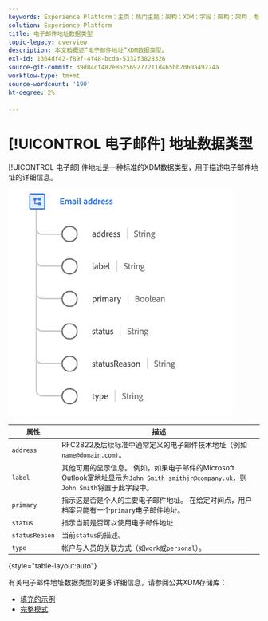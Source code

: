 ```yaml
---
keywords: Experience Platform；主页；热门主题；架构；XDM；字段；架构；架构；电子邮件地址；xdm:emailAddress；电子邮件地址；数据类型；数据类型；
solution: Experience Platform
title: 电子邮件地址数据类型
topic-legacy: overview
description: 本文档概述“电子邮件地址”XDM数据类型。
exl-id: 1364df42-f89f-4f48-bcda-5332f3828326
source-git-commit: 39d04cf482e862569277211d465bb2060a49224a
workflow-type: tm+mt
source-wordcount: '190'
ht-degree: 2%

---
```


# [!UICONTROL 电子邮件] 地址数据类型

[!UICONTROL 电子邮] 件地址是一种标准的XDM数据类型，用于描述电子邮件地址的详细信息。

<img src="../images/data-types/email-address.png" width="450" /><br />

| 属性 | 描述 |
| --- | --- |
| `address` | RFC2822及后续标准中通常定义的电子邮件技术地址（例如`name@domain.com`）。 |
| `label` | 其他可用的显示信息。 例如，如果电子邮件的Microsoft Outlook富地址显示为`John Smith smithjr@company.uk`，则`John Smith`将置于此字段中。 |
| `primary` | 指示这是否是个人的主要电子邮件地址。 在给定时间点，用户档案只能有一个`primary`电子邮件地址。 |
| `status` | 指示当前是否可以使用电子邮件地址 |
| `statusReason` | 当前`status`的描述。 |
| `type` | 帐户与人员的关联方式（如`work`或`personal`）。 |

{style=&quot;table-layout:auto&quot;}


有关电子邮件地址数据类型的更多详细信息，请参阅公共XDM存储库：

* [填充的示例](https://github.com/adobe/xdm/blob/master/components/datatypes/emailaddress.example.1.json)
* [完整模式](https://github.com/adobe/xdm/blob/master/components/datatypes/emailaddress.schema.json)
